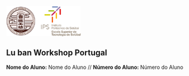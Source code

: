 <img src="./project/docs/source/logos/Logo_Luban_IPS.png" width="200" />     

## Lu ban Workshop Portugal

<p>
  <strong>Nome do Aluno:</strong> Nome do Aluno // <strong>Número do Aluno:</strong> Número do Aluno
</p>
 
